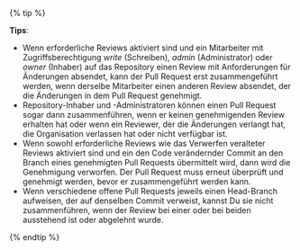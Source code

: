{% tip %}

**Tips**:
- Wenn erforderliche Reviews aktiviert sind und ein Mitarbeiter mit Zugriffsberechtigung _write_ (Schreiben), _admin_ (Administrator) oder _owner_ (Inhaber) auf das Repository einen Review mit Anforderungen für Änderungen absendet, kann der Pull Request erst zusammengeführt werden, wenn derselbe Mitarbeiter einen anderen Review absendet, der die Änderungen in dem Pull Request genehmigt.
- Repository-Inhaber und -Administratoren können einen Pull Request sogar dann zusammenführen, wenn er keinen genehmigenden Review erhalten hat oder wenn ein Reviewer, der die Änderungen verlangt hat, die Organisation verlassen hat oder nicht verfügbar ist.
- Wenn sowohl erforderliche Reviews wie das Verwerfen veralteter Reviews aktiviert sind und ein den Code verändernder Commit an den Branch eines genehmigten Pull Requests übermittelt wird, dann wird die Genehmigung verworfen. Der Pull Request muss erneut überprüft und genehmigt werden, bevor er zusammengeführt werden kann.
- Wenn verschiedene offene Pull Requests jeweils einen Head-Branch aufweisen, der auf denselben Commit verweist, kannst Du sie nicht zusammenführen, wenn der Review bei einer oder bei beiden ausstehend ist oder abgelehnt wurde.

{% endtip %}
